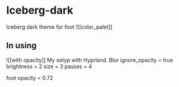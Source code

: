 # Iceberg-dark
Iceberg dark theme for foot
![[color_palet]]

## In using
![[with opacity]]
My setyp with Hyprland. 
Blur 
ignore_opacity = true
brightness = 2
size = 3
passes = 4

foot opacity = 0.72
